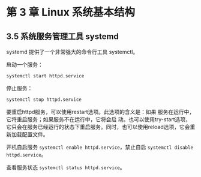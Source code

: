 # 第 3 章 Linux 系统基本结构

## 3.5 系统服务管理工具 systemd

systemd 提供了一个非常强大的命令行工具 systemctl。   

启动一个服务：    

```bash
systemctl start httpd.service
```     

停止服务：   

```bash
systemctl stop httpd.service
```    

要重启httpd服务，可以使⽤restart选项。此选项的含义是：如果
服务在运⾏中，它将重启服务；如果服务不在运⾏中，它将会启
动。也可以使⽤try-start选项，它只会在服务已经运⾏的状态下重启服务。同时，也可以使⽤reload选项，它会重新加载配置⽂件。     

开机自启服务 `systemctl enable httpd.service`，禁止自启 `systemctl disable httpd.service`。   

查看服务状态 `systemctl status httpd.service`。   